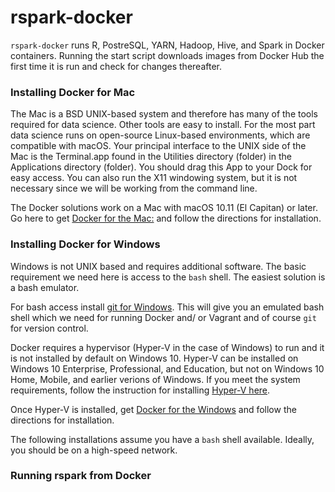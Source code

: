 # rspark-docker

`rspark-docker` runs R, PostreSQL, YARN, Hadoop, Hive, and Spark in Docker containers. Running the start script downloads images from Docker Hub the first time it is run and check for changes thereafter.

### Installing Docker for Mac

The Mac is a BSD UNIX-based system and therefore has many of the tools required for data science. Other tools are easy to install. For the most part data science runs on open-source Linux-based environments, which are compatible with macOS. Your principal interface to the UNIX side of the Mac is the Terminal.app found in the Utilities directory (folder) in the Applications directory (folder). You should drag this App to your Dock for easy access. You can also run the X11 windowing system, but it is not necessary since we will be working from the command line.

The Docker solutions work on a Mac with macOS 10.11 (El Capitan) or later. Go here to get [Docker for the Mac:](https://www.docker.com/docker-mac) and follow the directions for installation.  

### Installing Docker for Windows

Windows is not UNIX based and requires additional software. The basic requirement we need here is access to the `bash` shell. The easiest solution is a bash emulator.  

For bash access install [git for Windows](https://git-for-windows.github.io). This will give you an emulated bash shell which we need for running Docker and/ or Vagrant and of course `git` for version control.  

Docker requires a hypervisor (Hyper-V in the case of Windows) to run and it is not installed by default on Windows 10. Hyper-V can be installed on Windows 10 Enterprise, Professional, and Education, but not on Windows 10 Home, Mobile, and earlier verions of Windows. If you meet the system requirements, follow the instruction for installing [Hyper-V here](https://docs.microsoft.com/en-us/virtualization/hyper-v-on-windows/quick-start/enable-hyper-v).  

Once Hyper-V is installed, get [Docker for the Windows](https://www.docker.com/docker-windows) and follow the directions for installation.  

The following installations assume you have a `bash` shell available. Ideally, you should be on a high-speed network.  

### Running rspark from Docker 
